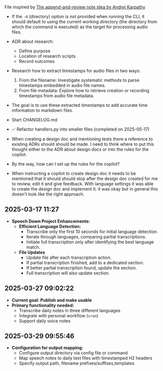File inspired by [The append-and-review note idea by Andrej Karpathy](https://karpathy.bearblog.dev/the-append-and-review-note/)

- If the `-d` (directory) option is not provided when running the CLI, it should default to using the current working directory (the directory from which the command is executed) as the target for processing audio files.

- ADR about research:
  - Define purpose
  - Location of research scripts
  - Record outcomes

- Research how to extract timestamps for audio files in two ways:
  1. From the filename: Investigate systematic methods to parse timestamps embedded in audio file names.
  2. From file metadata: Explore how to retrieve creation or recording timestamps from audio file metadata.
- The goal is to use these extracted timestamps to add accurate time information to markdown files.

- Start CHANGELOG.md

- ✅ Refactor handlers.py into smaller files (completed on 2025-05-17)

- When creating a design doc and mentioning tests there a reference to existing ADRs should should be made. I need to think where to put this thought either to the ADR about design docs or into the rules for the copilot. 

- By the way, how can I set up the rules for the copilot? 

- When instructing a copilot to create design doc it needs to be mentioned that it should should stop after the design doc created for me to review, edit it and give feedback. With language settings it was able to create the design doc and implement it. it was okay but in general this doesn't look like the right approach.

## 2025-03-17 11:27

- **Speech Down Project Enhancements:**
  - **Efficient Language Detection:**
    - Transcribe only the first 10 seconds for initial language detection.
    - Iterate through languages, comparing partial transcriptions.
    - Initiate full transcription only after identifying the best language match.
  - **File Updates**
    - Update file after each transcription action.
    - If partial transcription finished, add to a dedicated section.
    - If better partial transcription found, update the section.
    - Full transcription will also update section.

## 2025-03-27 09:02:22

- **Current goal: Publish and make usable**
- **Primary functionality needed:**
  - Transcribe daily notes in three different languages
  - Integrate with personal workflow (`cron`)
  - Support daily voice notes

## 2025-03-29 09:55:46

- **Configuration for output mapping:**
  - Configure output directory via config file or command
  - Map speech notes to daily text files with timestamped H2 headers
  - Specify output path, filename prefixes/suffixes,templates
